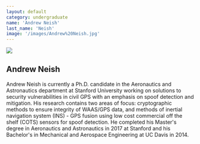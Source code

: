 ```yaml
---
layout: default
category: undergraduate
name: 'Andrew Neish'
last_name: 'Neish'
image: '/images/Andrew%20Neish.jpg'
---
```


<img src="{{ page.image }}">

<h2 class="team-title">Andrew Neish</h2>
<h4 class="team-position"></h4>
<p>Andrew Neish is currently a Ph.D. candidate in the Aeronautics and Astronautics department at Stanford University working on solutions to security vulnerabilities in civil GPS with an emphasis on spoof detection and mitigation. His research contains two areas of focus: cryptographic methods to ensure integrity of WAAS/GPS data, and methods of inertial navigation system (INS) - GPS fusion using low cost commercial off the shelf (COTS) sensors for spoof detection. He completed his Master's degree in Aeronautics and Astronautics in 2017 at Stanford and his Bachelor's in Mechanical and Aerospace Engineering at UC Davis in 2014.</p>
<ul class="team-member-other-info"></ul>
